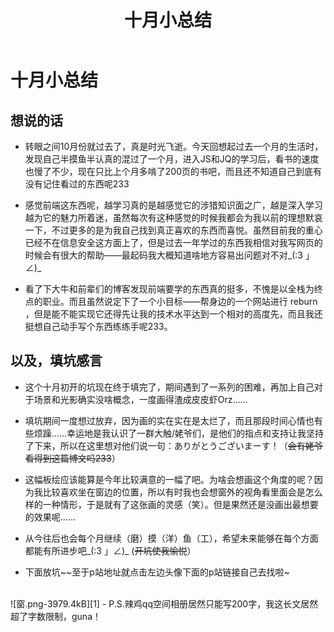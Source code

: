 ﻿---
title: 十月小总结
tags: 
      - 杂谈
---
十月小总结
=================================
想说的话
-------------------------
- 转眼之间10月份就过去了，真是时光飞逝。今天回想起过去一个月的生活时，发现自己半摸鱼半认真的混过了一个月，进入JS和JQ的学习后，看书的速度也慢了不少，现在只比上个月多啃了200页的书吧，而且还不知道自己到底有没有记住看过的东西呢233<!--more--> 

- 感觉前端这东西呢，越学习真的是越感觉它的涉猎知识面之广，越是深入学习越为它的魅力所着迷，虽然每次有这种感觉的时候我都会为我以前的理想默哀一下，不过更多的是为我自己找到真正喜欢的东西而喜悦。虽然目前我的重心已经不在信息安全这方面上了，但是过去一年学过的东西我相信对我写网页的时候会有很大的帮助——最起码我大概知道啥地方容易出问题对不对\_(:3 」∠)_

- 看了下大牛和前辈们的博客发现前端要学的东西真的挺多，不愧是以全栈为终点的职业。而且虽然说定下了一个小目标——帮身边的一个网站进行 reburn ，但是能不能实现它还得先让我的技术水平达到一个相对的高度先，而且我还挺想自己动手写个东西练练手呢233。

以及，填坑感言
--------------------------
- 这个十月初开的坑现在终于填完了，期间遇到了一系列的困难，再加上自己对于场景和光影确实没啥概念，一度画得渣成皮皮虾Orz……

- 填坑期间一度想过放弃，因为画的实在实在是太烂了，而且那段时间心情也有些烦躁……幸运地是我认识了一群大触/姥爷们，是他们的指点和支持让我坚持了下来，所以在这里想对他们说一句：ありがとうございまーす！（~~会有姥爷看得到这篇博文吗233~~）

- 这幅板绘应该能算是今年比较满意的一幅了吧。为啥会想画这个角度的呢？因为我比较喜欢坐在窗边的位置，所以有时我也会想窗外的视角看里面会是怎么样的一种情形，于是就有了这张画的灵感（笑）。但是果然还是没画出最想要的效果呢……

- 从今往后也会每个月继续（磨）摸（洋）鱼（工），希望未来能够在每个方面都能有所进步吧\_(:3 」∠)_ (~~开坑使我愉悦~~）

- 下面放坑~~至于p站地址就点击左边头像下面的p站链接自己去找啦~
<br>
![窗.png-3979.4kB][1]
- P.S.辣鸡qq空间相册居然只能写200字，我这长文居然超了字数限制，guna！


  [1]: http://static.zybuluo.com/feiyyx/88o3i6elvu3l2grt2ysv8qz8/%E7%AA%97.png
